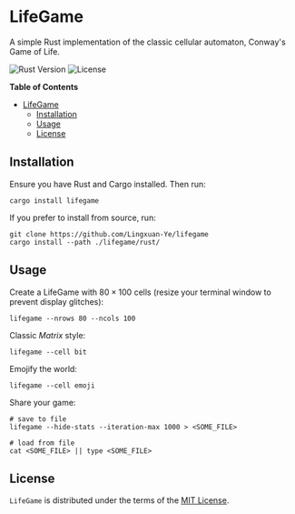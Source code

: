 # LifeGame

A simple Rust implementation of the classic cellular automaton, Conway's Game of Life.


![Rust Version](https://img.shields.io/badge/rust-2021-brightgreen.svg)
![License](https://img.shields.io/badge/license-MIT-blue.svg)

**Table of Contents**

- [LifeGame](#lifegame)
  - [Installation](#installation)
  - [Usage](#usage)
  - [License](#license)

## Installation

Ensure you have Rust and Cargo installed. Then run:

```
cargo install lifegame
```

If you prefer to install from source, run:

```
git clone https://github.com/Lingxuan-Ye/lifegame
cargo install --path ./lifegame/rust/
```

## Usage

Create a LifeGame with $80 \times 100$ cells (resize your terminal window to prevent display glitches):

```
lifegame --nrows 80 --ncols 100
```

Classic *Matrix* style:

```console
lifegame --cell bit
```

Emojify the world:

```console
lifegame --cell emoji
```

Share your game:

```
# save to file
lifegame --hide-stats --iteration-max 1000 > <SOME_FILE>

# load from file
cat <SOME_FILE> || type <SOME_FILE>
```

## License

`LifeGame` is distributed under the terms of the [MIT License](https://spdx.org/licenses/MIT.html).
